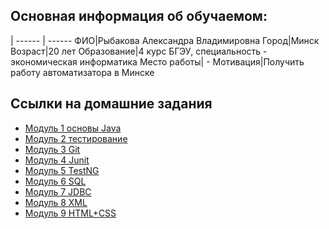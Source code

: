 ﻿##
## Основная информация об обучаемом:


   |
------ | ------ 
ФИО|Рыбакова Александра Владимировна
Город|Минск
Возраст|20 лет
Образование|4 курс БГЭУ, специальность - экономическая информатика
Место работы| - 
Мотивация|Получить работу автоматизатора в Минске

##
## Ссылки на домашние задания
* [Модуль 1 основы Java](module1_javainto/README.md)
* [Модуль 2 тестирование](module2_testing/README.md)
* [Модуль 3 Git](module3_git)
* [Модуль 4 Junit](module4_junit_HW/README.md)
* [Модуль 5 TestNG](module5_testNG_HW/README.md)
* [Модуль 6 SQL](module6_SQL/README.md)
* [Модуль 7 JDBC](module7_Jdbc_sql/README.md)
* [Модуль 8 XML](module8_Xml_HW/README.md)
* [Модуль 9 HTML+CSS](module9_HTML/README.md)